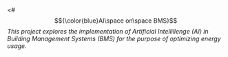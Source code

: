 <# $${\color{blue}AI\space on\space BMS}$$ 
*This project explores the implementation of Artificial Intellillenge (AI)
 in Building Management Systems (BMS) for the purpose of optimizing energy
 usage.*

